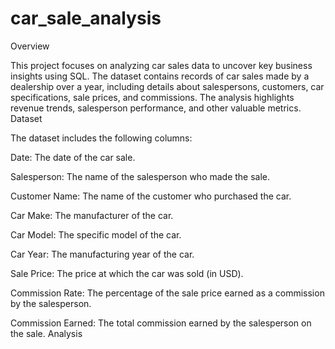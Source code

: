 # car_sale_analysis
Overview

This project focuses on analyzing car sales data to uncover key business insights using SQL. The dataset contains records of car sales made by a dealership over a year, including details about salespersons, customers, car specifications, sale prices, and commissions. The analysis highlights revenue trends, salesperson performance, and other valuable metrics.
Dataset

The dataset includes the following columns:

Date: The date of the car sale.

Salesperson: The name of the salesperson who made the sale.

Customer Name: The name of the customer who purchased the car.

Car Make: The manufacturer of the car.

Car Model: The specific model of the car.

Car Year: The manufacturing year of the car.

Sale Price: The price at which the car was sold (in USD).

Commission Rate: The percentage of the sale price earned as a commission by the salesperson.

Commission Earned: The total commission earned by the salesperson on the sale.
Analysis

